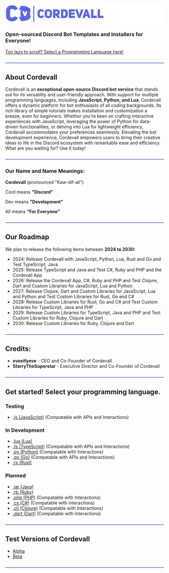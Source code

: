 <img src="/assets/md/cordevallbannerblurple.png">

### Open-sourced Discord Bot Templates and Installers for Everyone!

<a href="https://github.com/Cordevall/Cordevall/tree/Main#get-started-select-your-programming-language">Too lazy to scroll? Select a Programming Language here!</a>

<img src="/assets/md/dividers.png">

## About Cordevall
Cordevall is an **exceptional open-source Discord bot service** that stands out for its versatility and user-friendly approach. With support for multiple programming languages, including **JavaScript, Python, and Lua**, Cordevall offers a dynamic platform for bot enthusiasts of all coding backgrounds. Its rich library of simple tutorials makes installation and customization a breeze, even for beginners. Whether you're keen on crafting interactive experiences with JavaScript, leveraging the power of Python for data-driven functionalities, or delving into Lua for lightweight efficiency, Cordevall accommodates your preferences seamlessly. Elevating the bot development experience, Cordevall empowers users to bring their creative ideas to life in the Discord ecosystem with remarkable ease and efficiency. What are you waiting for? Use it today!

<img src="/assets/md/dividers.png">

### Our Name and Name Meanings:

**Cordevall** (pronounced "Kaw-dif-all")

Cord means **"Discord"**

Dev means **"Development"**

All means **"For Everyone"**

<img src="./assets/md/dividers.png">

## Our Roadmap
We plan to release the following items between **2024 to 2030:**
- 2024: Release Cordevall with JavaScript, Python, Lua, Rust and Go and Test TypeScript, Java 
- 2025: Release TypeScript and Java and Test C#, Ruby and PHP and the Cordevall App
- 2026: Release the Cordevall App, C#, Ruby and PHP and Test Clojure, Dart and Custom Libraries for JavaScript, Lua and Python
- 2027: Release Clojure, Dart and Custom Libraries for JavaScript, Lua and Python and Test Custom Libraries for Rust, Go and C#
- 2028: Release Custom Libraries for Rust, Go and C# and Test Custom Libraries for TypeScript, Java and PHP
- 2029: Release Custom Libraries for TypeScript, Java and PHP and Test Custom Libraries for Ruby, Clojure and Dart
- 2030: Release Custom Libraries for Ruby, Clojure and Dart

<img src="/assets/md/dividers.png">

## Credits:
- **eveeifyeve** - CEO and Co-Founder of Cordevall
- **StarryTheSuperstar** - Executive Director and Co-Founder of Cordevall

<img src="/assets/md/dividers.png">

## Get started! Select your programming language.

### Testing
- <a href="https://github.com/Cordevall/Cordevall.js/tree/main#readme">.js (JavaScript)</a> (Compatable with APIs and Interactions)

### In Development
- <a href="https://github.com/Cordevall/Cordevall.lua/tree/main#readme">.lua (Lua)</a>
- <a href="https://github.com/Cordevall/Cordevall.ts/tree/main#readme">.ts (TypeScript)</a> (Compatable with APIs and Interactions)
- <a href="https://github.com/Cordevall/Cordevall.py/tree/main#readme">.py (Python)</a> (Compatable with Interactions)
- <a href="https://github.com/Cordevall/Cordevall.go/tree/main#readme">.go (Go)</a> (Compatable with APIs and Interactions)
- <a href="https://github.com/Cordevall/Cordevall.rs/tree/main#readme">.rs (Rust)</a>

### Planned
- <a href="https://github.com/Cordevall/Cordevall.jar/tree/main#readme">.jar (Java)</a>
- <a href="https://github.com/Cordevall/Cordevall.rb/tree/main#readme">.rb (Ruby)</a>
- <a href="https://github.com/Cordevall/Cordevall.php/tree/main#readme">.php (PHP)</a> (Compatable with Interactions)
- <a href="https://github.com/Cordevall/Cordevall.cs/tree/main#readme">.cs (C#)</a> (Compatable with Interactions)
- <a href="https://github.com/Cordevall/Cordevall.clj/tree/main#readme">.clj (Clojure)</a> (Compatable with Interactions)
- <a href="https://github.com/Cordevall/Cordevall.dart/tree/main#readme">.dart (Dart)</a> (Compatable with Interactions)

<img src="/assets/md/dividers.png">

## Test Versions of Cordevall
- <a href="https://github.com/Cordevall/Cordevall/tree/Alpha#readme">Alpha</a>
- <a href="https://github.com/Cordevall/Cordevall/tree/Beta#readme">Beta</a>

<img src="/assets/md/dividers.png">

